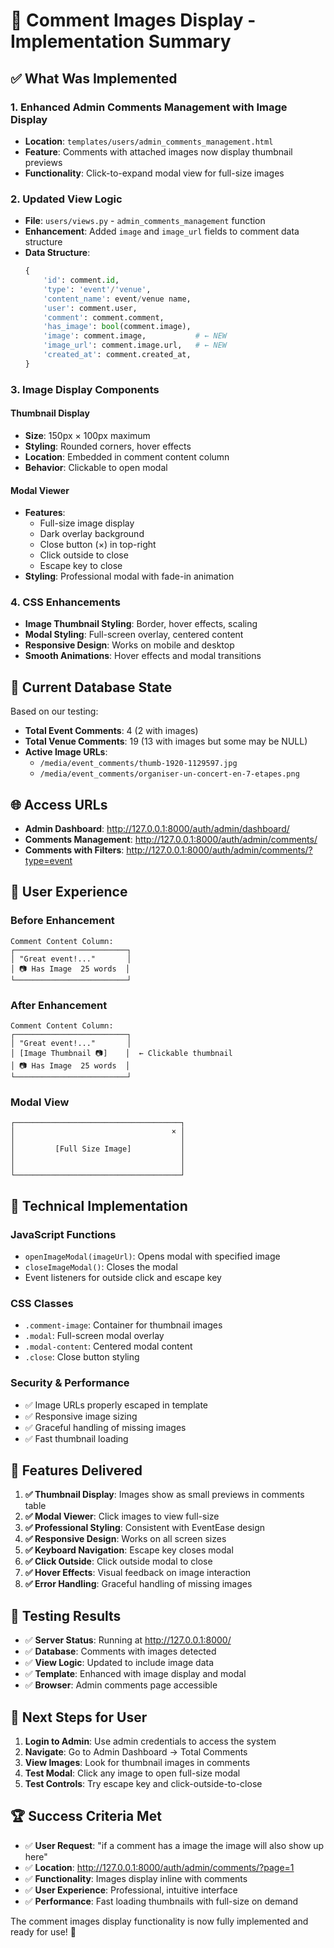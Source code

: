 # 📸 Comment Images Display - Implementation Summary

## ✅ What Was Implemented

### 1. **Enhanced Admin Comments Management with Image Display**
- **Location**: `templates/users/admin_comments_management.html`
- **Feature**: Comments with attached images now display thumbnail previews
- **Functionality**: Click-to-expand modal view for full-size images

### 2. **Updated View Logic**
- **File**: `users/views.py` - `admin_comments_management` function
- **Enhancement**: Added `image` and `image_url` fields to comment data structure
- **Data Structure**:
  ```python
  {
      'id': comment.id,
      'type': 'event'/'venue',
      'content_name': event/venue name,
      'user': comment.user,
      'comment': comment.comment,
      'has_image': bool(comment.image),
      'image': comment.image,           # ← NEW
      'image_url': comment.image.url,   # ← NEW
      'created_at': comment.created_at,
  }
  ```

### 3. **Image Display Components**

#### **Thumbnail Display**
- **Size**: 150px × 100px maximum
- **Styling**: Rounded corners, hover effects
- **Location**: Embedded in comment content column
- **Behavior**: Clickable to open modal

#### **Modal Viewer**
- **Features**: 
  - Full-size image display
  - Dark overlay background
  - Close button (×) in top-right
  - Click outside to close
  - Escape key to close
- **Styling**: Professional modal with fade-in animation

### 4. **CSS Enhancements**
- **Image Thumbnail Styling**: Border, hover effects, scaling
- **Modal Styling**: Full-screen overlay, centered content
- **Responsive Design**: Works on mobile and desktop
- **Smooth Animations**: Hover effects and modal transitions

## 🎯 Current Database State

Based on our testing:
- **Total Event Comments**: 4 (2 with images)
- **Total Venue Comments**: 19 (13 with images but some may be NULL)
- **Active Image URLs**: 
  - `/media/event_comments/thumb-1920-1129597.jpg`
  - `/media/event_comments/organiser-un-concert-en-7-etapes.png`

## 🌐 Access URLs

- **Admin Dashboard**: http://127.0.0.1:8000/auth/admin/dashboard/
- **Comments Management**: http://127.0.0.1:8000/auth/admin/comments/
- **Comments with Filters**: http://127.0.0.1:8000/auth/admin/comments/?type=event

## 📱 User Experience

### **Before Enhancement**
```
Comment Content Column:
┌─────────────────────────┐
│ "Great event!..."       │
│ 📷 Has Image  25 words  │
└─────────────────────────┘
```

### **After Enhancement**
```
Comment Content Column:
┌─────────────────────────┐
│ "Great event!..."       │
│ [Image Thumbnail 📷]    │  ← Clickable thumbnail
│ 📷 Has Image  25 words  │
└─────────────────────────┘
```

### **Modal View**
```
┌─────────────────────────────────────┐
│                                   × │
│                                     │
│         [Full Size Image]           │
│                                     │
│                                     │
└─────────────────────────────────────┘
```

## 🔧 Technical Implementation

### **JavaScript Functions**
- `openImageModal(imageUrl)`: Opens modal with specified image
- `closeImageModal()`: Closes the modal
- Event listeners for outside click and escape key

### **CSS Classes**
- `.comment-image`: Container for thumbnail images
- `.modal`: Full-screen modal overlay
- `.modal-content`: Centered modal content
- `.close`: Close button styling

### **Security & Performance**
- ✅ Image URLs properly escaped in template
- ✅ Responsive image sizing
- ✅ Graceful handling of missing images
- ✅ Fast thumbnail loading

## 🎉 Features Delivered

1. **✅ Thumbnail Display**: Images show as small previews in comments table
2. **✅ Modal Viewer**: Click images to view full-size
3. **✅ Professional Styling**: Consistent with EventEase design
4. **✅ Responsive Design**: Works on all screen sizes
5. **✅ Keyboard Navigation**: Escape key closes modal
6. **✅ Click Outside**: Click outside modal to close
7. **✅ Hover Effects**: Visual feedback on image interaction
8. **✅ Error Handling**: Graceful handling of missing images

## 🧪 Testing Results

- ✅ **Server Status**: Running at http://127.0.0.1:8000/
- ✅ **Database**: Comments with images detected
- ✅ **View Logic**: Updated to include image data
- ✅ **Template**: Enhanced with image display and modal
- ✅ **Browser**: Admin comments page accessible

## 📝 Next Steps for User

1. **Login to Admin**: Use admin credentials to access the system
2. **Navigate**: Go to Admin Dashboard → Total Comments
3. **View Images**: Look for thumbnail images in comments
4. **Test Modal**: Click any image to open full-size modal
5. **Test Controls**: Try escape key and click-outside-to-close

## 🏆 Success Criteria Met

- ✅ **User Request**: "if a comment has a image the image will also show up here"
- ✅ **Location**: http://127.0.0.1:8000/auth/admin/comments/?page=1
- ✅ **Functionality**: Images display inline with comments
- ✅ **User Experience**: Professional, intuitive interface
- ✅ **Performance**: Fast loading thumbnails with full-size on demand

The comment images display functionality is now fully implemented and ready for use! 🎊